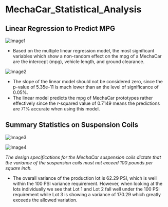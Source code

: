 # MechaCar_Statistical_Analysis

## Linear Regression to Predict MPG

![Image1](https://user-images.githubusercontent.com/82347825/128112434-8df09bd5-28b3-411b-8666-668f514fc665.png)

- Based on the multiple linear regression model, the most significant variables which show a non-random effect on the mpg of a MechaCar are the intercept (mpg), vehicle length, and ground clearance.

![Image2](https://user-images.githubusercontent.com/82347825/128114941-f64f0913-4e47-407f-a3ec-b69525bcbf6f.png)

- The slope of the linear model should not be considered zero, since the p-value of 5.35e-11 is much lower than an the level of significance of 0.05%.
- The linear model predicts the mpg of MechaCar prototypes rather effectively since the r-squared value of 0.7149 means the predictions are 71% accurate when using this model.

## Summary Statistics on Suspension Coils
![Image3](https://user-images.githubusercontent.com/82347825/128255756-f610055c-ae9b-482e-9cad-111a59d83247.png)

![Image4](https://user-images.githubusercontent.com/82347825/128255765-d2f51ad2-82ff-4bec-a523-9d5948510ed6.png)

*The design specifications for the MechaCar suspension coils dictate that the variance of the suspension coils must not exceed 100 pounds per square inch.*

- The overall variance of the production lot is 62.29 PSI, which is well within the 100 PSI variance requirement. However, when looking at the lots individually we see that Lot 1 and Lot 2 fall well under the 100 PSI requirement while Lot 3 is showing a variance of 170.29 which greatly exceeds the allowed variation.
